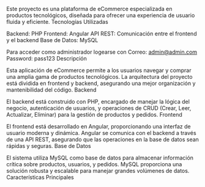 Este proyecto es una plataforma de eCommerce especializada en productos tecnológicos, diseñada para ofrecer una experiencia de usuario fluida y eficiente. Tecnologías Utilizadas

Backend: PHP
Frontend: Angular
API REST: Comunicación entre el frontend y el backend
Base de Datos: MySQL

Para acceder como administrador logearse con  Correo: admin@admin.com  Password: pass123
Descripción

Esta aplicación de eCommerce permite a los usuarios navegar y comprar una amplia gama de productos tecnológicos. La arquitectura del proyecto está dividida en frontend y backend, asegurando una mejor organización y mantenibilidad del código. Backend

El backend está construido con PHP, encargado de manejar la lógica del negocio, autenticación de usuarios, y operaciones de CRUD (Crear, Leer, Actualizar, Eliminar) para la gestión de productos y pedidos. Frontend

El frontend está desarrollado en Angular, proporcionando una interfaz de usuario moderna y dinámica. Angular se comunica con el backend a través de una API REST, asegurando que las operaciones en la base de datos sean rápidas y seguras. Base de Datos

El sistema utiliza MySQL como base de datos para almacenar información crítica sobre productos, usuarios, y pedidos. MySQL proporciona una solución robusta y escalable para manejar grandes volúmenes de datos. Características Principales
